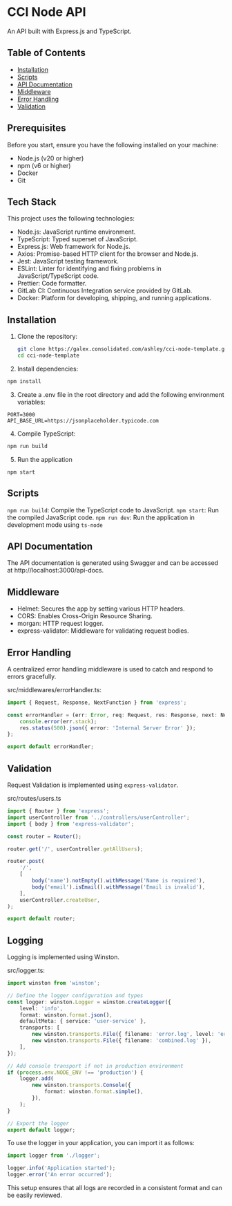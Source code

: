 # CCI Node API

An API built with Express.js and TypeScript.

## Table of Contents

- [Installation](#installation)
- [Scripts](#scripts)
- [API Documentation](#api-documentation)
- [Middleware](#middleware)
- [Error Handling](#error-handling)
- [Validation](#validation)

## Prerequisites

Before you start, ensure you have the following installed on your machine:

- Node.js (v20 or higher)
- npm (v6 or higher)
- Docker
- Git

## Tech Stack

This project uses the following technologies:

- Node.js: JavaScript runtime environment.
- TypeScript: Typed superset of JavaScript.
- Express.js: Web framework for Node.js.
- Axios: Promise-based HTTP client for the browser and Node.js.
- Jest: JavaScript testing framework.
- ESLint: Linter for identifying and fixing problems in JavaScript/TypeScript code.
- Prettier: Code formatter.
- GitLab CI: Continuous Integration service provided by GitLab.
- Docker: Platform for developing, shipping, and running applications.

## Installation

1. Clone the repository:

    ```bash
    git clone https://galex.consolidated.com/ashley/cci-node-template.git
    cd cci-node-template
    ```

2. Install dependencies:

```bash
npm install
```

3. Create a .env file in the root directory and add the following environment variables:

```env
PORT=3000
API_BASE_URL=https://jsonplaceholder.typicode.com
```

4. Compile TypeScript:

```bash
npm run build
```

5. Run the application

```
npm start
```

## Scripts

`npm run build`: Compile the TypeScript code to JavaScript.
`npm start`: Run the compiled JavaScript code.
`npm run dev`: Run the application in development mode using `ts-node`

## API Documentation

The API documentation is generated using Swagger and can be accessed at http://localhost:3000/api-docs.

## Middleware

- Helmet: Secures the app by setting various HTTP headers.
- CORS: Enables Cross-Origin Resource Sharing.
- morgan: HTTP request logger.
- express-validator: Middleware for validating request bodies.

## Error Handling

A centralized error handling middleware is used to catch and respond to errors gracefully.

src/middlewares/errorHandler.ts:

```typescript
import { Request, Response, NextFunction } from 'express';

const errorHandler = (err: Error, req: Request, res: Response, next: NextFunction) => {
    console.error(err.stack);
    res.status(500).json({ error: 'Internal Server Error' });
};

export default errorHandler;
```

## Validation

Request Validation is implemented using `express-validator`.

src/routes/users.ts

```typescript
import { Router } from 'express';
import userController from '../controllers/userController';
import { body } from 'express-validator';

const router = Router();

router.get('/', userController.getAllUsers);

router.post(
    '/',
    [
        body('name').notEmpty().withMessage('Name is required'),
        body('email').isEmail().withMessage('Email is invalid'),
    ],
    userController.createUser,
);

export default router;
```

## Logging

Logging is implemented using Winston.

src/logger.ts:

```typescript
import winston from 'winston';

// Define the logger configuration and types
const logger: winston.Logger = winston.createLogger({
    level: 'info',
    format: winston.format.json(),
    defaultMeta: { service: 'user-service' },
    transports: [
        new winston.transports.File({ filename: 'error.log', level: 'error' }),
        new winston.transports.File({ filename: 'combined.log' }),
    ],
});

// Add console transport if not in production environment
if (process.env.NODE_ENV !== 'production') {
    logger.add(
        new winston.transports.Console({
            format: winston.format.simple(),
        }),
    );
}

// Export the logger
export default logger;
```

To use the logger in your application, you can import it as follows:

```typescript
import logger from './logger';

logger.info('Application started');
logger.error('An error occurred');
```

This setup ensures that all logs are recorded in a consistent format and can be easily reviewed.
